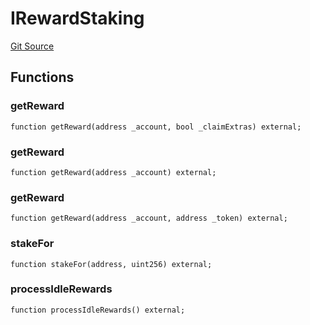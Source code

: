 # IRewardStaking
[Git Source](https://github.com/alchemix-finance/alchemix-v2-dao/blob/ede6fa522daa0fff2c20e5420d5e76d74abb70c3/src/interfaces/aura/IRewardStaking.sol)


## Functions
### getReward


```solidity
function getReward(address _account, bool _claimExtras) external;
```

### getReward


```solidity
function getReward(address _account) external;
```

### getReward


```solidity
function getReward(address _account, address _token) external;
```

### stakeFor


```solidity
function stakeFor(address, uint256) external;
```

### processIdleRewards


```solidity
function processIdleRewards() external;
```

